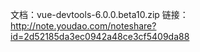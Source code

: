 文档：vue-devtools-6.0.0.beta10.zip
链接：http://note.youdao.com/noteshare?id=2d52185da3ec0942a48ce3cf5409da88